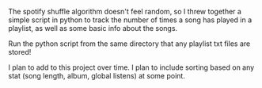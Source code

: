 The spotify shuffle algorithm doesn't feel random, so I threw together a simple script in python to track the number of times a song has played in a playlist, as well as some basic info about the songs.

Run the python script from the same directory that any playlist txt files are stored!

I plan to add to this project over time. I plan to include sorting based on any stat (song length, album, global listens) at some point.
